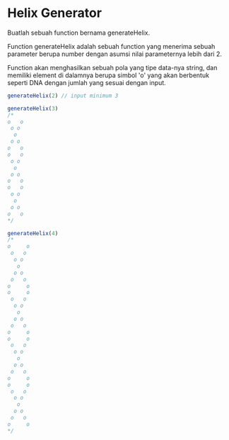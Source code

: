 # Helix Generator

Buatlah sebuah function bernama generateHelix.

Function generateHelix adalah sebuah function yang menerima sebuah parameter berupa number dengan asumsi nilai parameternya lebih dari 2.

Function akan menghasilkan sebuah pola yang tipe data-nya string, dan memiliki element di dalamnya berupa simbol 'o' yang akan berbentuk seperti DNA dengan jumlah yang sesuai dengan input.

```javascript
generateHelix(2) // input minimum 3

generateHelix(3)
/*
o   o
 o o
  o
 o o
o   o
o   o
 o o
  o
 o o
o   o
o   o
 o o
  o
 o o
o   o
*/

generateHelix(4)
/*
o     o
 o   o
  o o
   o
  o o
 o   o
o     o
o     o
 o   o
  o o
   o
  o o
 o   o
o     o
o     o
 o   o
  o o
   o
  o o
 o   o
o     o
o     o
 o   o
  o o
   o
  o o
 o   o
o     o
*/
```